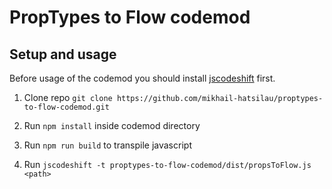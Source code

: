 # PropTypes to Flow codemod

## Setup and usage
Before usage of the codemod you should install [jscodeshift](https://github.com/facebook/jscodeshift#install) first.

1. Clone repo
`git clone https://github.com/mikhail-hatsilau/proptypes-to-flow-codemod.git`

2. Run `npm install` inside codemod directory
3. Run `npm run build` to transpile javascript
4. Run `jscodeshift -t proptypes-to-flow-codemod/dist/propsToFlow.js <path>`